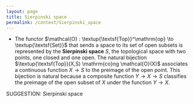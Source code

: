 ```yaml
---
layout: page
title: Sierpinski space
permalink: /context/Sierpinski_space
---
```

-  The functor $\mathcal{O} : \textup{\textsf{Top}}^\mathrm{op} \to \textup{\textsf{Set}}$ that sends a space to its set of open subsets is represented by the **Sierpinski space** $S$, the topological space with two points, one closed and one open. The natural bijection $\textup{\textsf{Top}}(X,S) \mathrm{co}ng \mathcal{O}(X)$ associates a continuous function $X \to S$ to the preimage of the open point. This bijection is natural because a composite function $Y \to X \to S$ classifies the preimage of the open subset of $X$ under the function $Y \to X$.

SUGGESTION: Sierpinski space